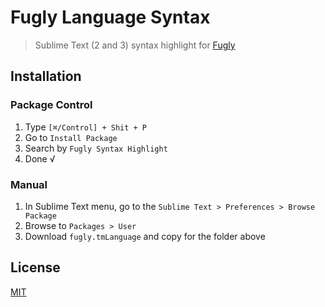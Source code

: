 # Fugly Language Syntax

> Sublime Text (2 and 3) syntax highlight for [Fugly](https://github.com/pablo-cabrera/fugly-js)

## Installation

### Package Control

1. Type `[⌘/Control] + Shit + P`
2. Go to `Install Package`
3. Search by `Fugly Syntax Highlight`
4. Done √

### Manual

1. In Sublime Text menu, go to the `Sublime Text > Preferences > Browse Package`
2. Browse to `Packages > User`
3. Download `fugly.tmLanguage` and copy for the folder above

## License

[MIT](https://github.com/diogomoretti/MITLicense)